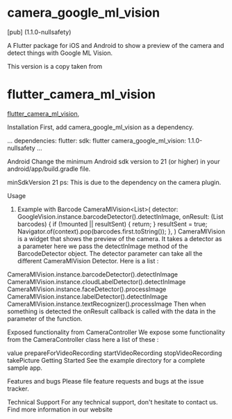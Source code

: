 # camera_google_ml_vision

[pub] (1.1.0-nullsafety)

A Flutter package for iOS and Android to show a preview of the camera and detect things with Google ML Vision.

This version is a copy taken from

# flutter_camera_ml_vision

 [flutter_camera_ml_vision](https://pub.dev/packages/flutter_camera_ml_vision),

Installation
First, add camera_google_ml_vision as a dependency.

...
dependencies:
  flutter:
    sdk: flutter
  camera_google_ml_vision: 1.1.0-nullsafety
...

Android
Change the minimum Android sdk version to 21 (or higher) in your android/app/build.gradle file.

minSdkVersion 21
ps: This is due to the dependency on the camera plugin.


 
Usage
1. Example with Barcode
CameraMlVision<List<Barcode>>(
  detector: GoogleVision.instance.barcodeDetector().detectInImage,
  onResult: (List<Barcode> barcodes) {
    if (!mounted || resultSent) {
      return;
    }
    resultSent = true;
    Navigator.of(context).pop<Barcode>(barcodes.first.toString());
  },
)
CameraMlVision is a widget that shows the preview of the camera. It takes a detector as a parameter here we pass the detectInImage method of the BarcodeDetector object. The detector parameter can take all the different CameraMlVision Detector. Here is a list :

CameraMlVision.instance.barcodeDetector().detectInImage
CameraMlVision.instance.cloudLabelDetector().detectInImage
CameraMlVision.instance.faceDetector().processImage
CameraMlVision.instance.labelDetector().detectInImage
CameraMlVision.instance.textRecognizer().processImage
Then when something is detected the onResult callback is called with the data in the parameter of the function.

Exposed functionality from CameraController
We expose some functionality from the CameraController class here a list of these :

value
prepareForVideoRecording
startVideoRecording
stopVideoRecording
takePicture
Getting Started
See the example directory for a complete sample app.

Features and bugs
Please file feature requests and bugs at the issue tracker.

Technical Support
For any technical support, don't hesitate to contact us. Find more information in our website
